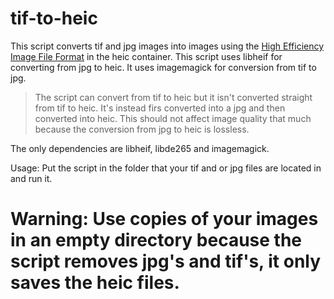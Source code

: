 tif-to-heic
===========
This script converts tif and jpg images into images using the [High Efficiency Image File Format](https://en.wikipedia.org/wiki/High_Efficiency_Image_File_Format) in the heic container.
This script uses libheif for converting from jpg to heic.
It uses imagemagick for conversion from tif to jpg.

> The script can convert from tif to heic but it isn't converted straight from tif to heic. It's instead firs converted into a jpg and then converted into heic. This should not affect image quality that much because the conversion from jpg to heic is lossless.

The only dependencies are libheif, libde265 and imagemagick.

Usage: Put the script in the folder that your tif and or jpg files are located in and run it.

# Warning: Use copies of your images in an empty directory because the script removes jpg's and tif's, it only saves the heic files.
